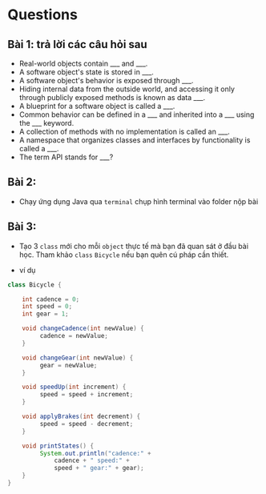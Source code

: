 # Questions
## Bài 1: trả lời các câu hỏi sau
+ Real-world objects contain ___ and ___.
+ A software object's state is stored in ___.
+ A software object's behavior is exposed through ___.
+ Hiding internal data from the outside world, and accessing it only through publicly exposed methods is known as data ___.
+ A blueprint for a software object is called a ___.
+ Common behavior can be defined in a ___ and inherited into a ___ using the ___ keyword.
+ A collection of methods with no implementation is called an ___.
+ A namespace that organizes classes and interfaces by functionality is called a ___.
+ The term API stands for ___?

## Bài 2:
+ Chạy ứng dụng Java qua `terminal` chụp hình terminal vào folder nộp bài

## Bài 3:
+ Tạo 3 `class` mới cho mỗi `object` thực tế mà bạn đã quan sát ở đầu bài học. Tham khảo `class` `Bicycle` nếu bạn quên cú pháp cần thiết.

+ ví dụ
```java
class Bicycle {

    int cadence = 0;
    int speed = 0;
    int gear = 1;

    void changeCadence(int newValue) {
         cadence = newValue;
    }

    void changeGear(int newValue) {
         gear = newValue;
    }

    void speedUp(int increment) {
         speed = speed + increment;   
    }

    void applyBrakes(int decrement) {
         speed = speed - decrement;
    }

    void printStates() {
         System.out.println("cadence:" +
             cadence + " speed:" + 
             speed + " gear:" + gear);
    }
}
```

